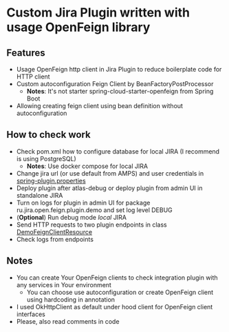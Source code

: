 # Custom Jira Plugin written with usage OpenFeign library

## Features

- Usage OpenFeign http client in Jira Plugin to reduce boilerplate code for HTTP client
- Custom autoconfiguration Feign Client by BeanFactoryPostProcessor
  - **Notes**: It's not starter spring-cloud-starter-openfeign from Spring Boot
- Allowing creating feign client using bean definition without autoconfiguration

## How to check work

- Check pom.xml how to configure database for local JIRA (I recommend is using PostgreSQL)
  - **Notes**: Use docker compose for local JIRA
- Change jira url (or use default from AMPS) and user credentials in [spring-plugin.properties](src/main/resources/ru/jira/open/feign/plugin/demo/spring-plugin.properties)
- Deploy plugin after atlas-debug or deploy plugin from admin UI in standalone JIRA
- Turn on logs for plugin in admin UI for package ru.jira.open.feign.plugin.demo and set log level DEBUG
- (**Optional**) Run debug mode *local* JIRA
- Send HTTP requests to two plugin endpoints in class [DemoFeignClientResource](src/main/java/ru/jira/open/feign/plugin/demo/resource/DemoFeignClientResource.java)
- Check logs from endpoints 

## Notes 

- You can create Your OpenFeign clients to check integration plugin with any services in Your environment
  - You can choose use autoconfiguration or create OpenFeign client using hardcoding in annotation
- I used OkHttpClient as default under hood client for OpenFeign client interfaces
- Please, also read comments in code